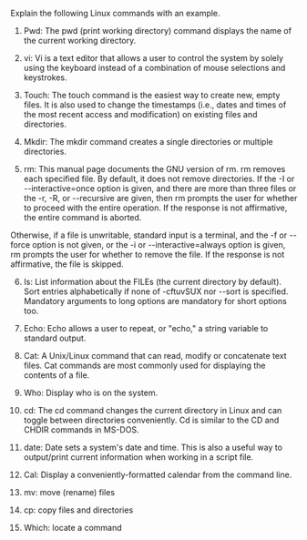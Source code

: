 Explain the following Linux commands with an example.


1.	Pwd: The pwd (print working directory) command displays the name of the current working directory. 

 







2.	vi:  Vi is a text editor that allows a user to control the system by solely using the keyboard instead of a combination of mouse selections and keystrokes.

  









3.	Touch: The touch command is the easiest way to create new, empty files. It is also used to change the timestamps (i.e., dates and times of the most recent access and modification) on existing files and directories.

 





	


4.	Mkdir: The mkdir command creates a single directories or multiple directories.

 





	





5.	rm:  This manual page documents the GNU version of rm. rm removes each specified file. By default, it does not remove directories. If the -I or --interactive=once option is given, and there are more than three files or the -r, -R, or --recursive are given, then rm prompts the user for whether to proceed with the entire operation. If the response is not affirmative, the entire command is aborted. 

Otherwise, if a file is unwritable, standard input is a terminal, and the -f or --force option is not given, or the -i or --interactive=always option is given, rm prompts the user for whether to remove the file. If the response is not affirmative, the file is skipped.

 



	
6.	Is: List information about the FILEs (the current directory by default). Sort entries alphabetically if none of -cftuvSUX nor --sort is specified.
Mandatory arguments to long options are mandatory for short options too.
 







	

7.	Echo: Echo allows a user to repeat, or "echo," a string variable to standard output.

 









8.	Cat: A Unix/Linux command that can read, modify or concatenate text files. Cat commands are most commonly used for displaying the contents of a file. 

 




	




9.	Who: Display who is on the system.

 









	

10.	cd: The cd command changes the current directory in Linux and can toggle between directories conveniently. Cd is similar to the CD and CHDIR commands in MS-DOS.

 






	


11.	date: Date sets a system's date and time. This is also a useful way to output/print current information when working in a script file.

 





	




12.	Cal: Display a conveniently-formatted calendar from the command line. 

 










13.	mv: move (rename) files

 











14.	cp: copy files and directories

 









	

15.	Which: locate a command

 

